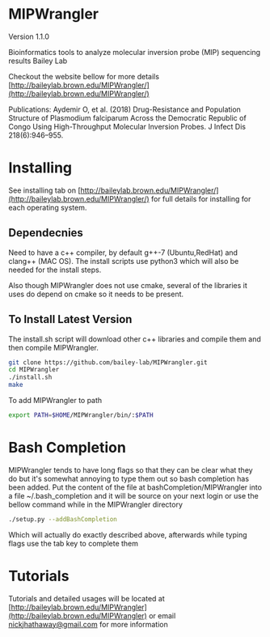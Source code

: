MIPWrangler
========
Version 1.1.0

Bioinformatics tools to analyze molecular inversion probe (MIP) sequencing results Bailey Lab

Checkout the website bellow for more details  
[http://baileylab.brown.edu/MIPWrangler/](http://baileylab.brown.edu/MIPWrangler/)

Publications:  Aydemir O, et al. (2018) Drug-Resistance and Population Structure of Plasmodium falciparum Across the Democratic Republic of Congo Using High-Throughput Molecular Inversion Probes. J Infect Dis 218(6):946–955.

# Installing  
 
 See installing tab on [http://baileylab.brown.edu/MIPWrangler/](http://baileylab.brown.edu/MIPWrangler/) for full details for installing for each operating system. 
 
## Dependecnies
Need to have a c++ compiler, by default g++-7 (Ubuntu,RedHat) and clang++ (MAC OS). The install scripts use python3 which will also be needed for the install steps.  

Also though MIPWrangler does not use cmake, several of the libraries it uses do depend on cmake so it needs to be present.  

## To Install Latest Version    

The install.sh script will download other c++ libraries and compile them and then compile MIPWrangler. 

```bash
git clone https://github.com/bailey-lab/MIPWrangler.git   
cd MIPWrangler  
./install.sh
make   
```

To add MIPWrangler to path

```bash
export PATH=$HOME/MIPWrangler/bin/:$PATH
```




# Bash Completion  

MIPWrangler tends to have long flags so that they can be clear what they do but it's somewhat annoying to type them out so bash completion has been added.  Put the content of the file at bashCompletion/MIPWrangler into a file ~/.bash_completion and it will be source on your next login or use the bellow command while in the MIPWrangler directory  

```bash
./setup.py --addBashCompletion  
```

Which will actually do exactly described above, afterwards while typing flags use the tab key to complete them  


# Tutorials

Tutorials and detailed usages will be located at [http://baileylab.brown.edu/MIPWrangler](http://baileylab.brown.edu/MIPWrangler) or email nickjhathaway@gmail.com for more information  


